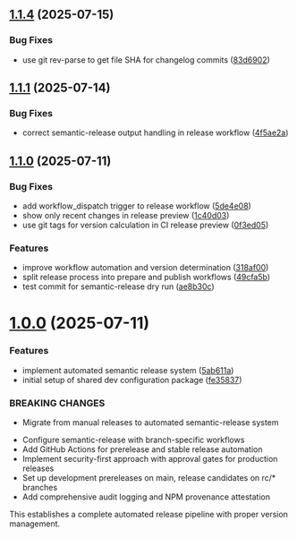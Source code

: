 ## [1.1.4](https://github.com/wormholelabs-xyz/dev-config/compare/v1.1.3...v1.1.4) (2025-07-15)


### Bug Fixes

* use git rev-parse to get file SHA for changelog commits ([83d6902](https://github.com/wormholelabs-xyz/dev-config/commit/83d69028d29b20b9fab3e26a068b94919ab0ce21))

## [1.1.1](https://github.com/wormholelabs-xyz/dev-config/compare/v1.1.0...v1.1.1) (2025-07-14)


### Bug Fixes

* correct semantic-release output handling in release workflow ([4f5ae2a](https://github.com/wormholelabs-xyz/dev-config/commit/4f5ae2aed41aae924715b7817806a4b8897f3d14))



## [1.1.0](https://github.com/wormholelabs-xyz/dev-config/compare/v1.0.0...v1.1.0) (2025-07-11)


### Bug Fixes

* add workflow_dispatch trigger to release workflow ([5de4e08](https://github.com/wormholelabs-xyz/dev-config/commit/5de4e0810073bef97a25b31425beaadbffe5f525))
* show only recent changes in release preview ([1c40d03](https://github.com/wormholelabs-xyz/dev-config/commit/1c40d0343465354016ac04c51905ad845875b98f))
* use git tags for version calculation in CI release preview ([0f3ed05](https://github.com/wormholelabs-xyz/dev-config/commit/0f3ed050ba7665fee4351b653885ebf31f8c4820))


### Features

* improve workflow automation and version determination ([318af00](https://github.com/wormholelabs-xyz/dev-config/commit/318af0043f839972fe91f0e1b165de786d5a2df3))
* split release process into prepare and publish workflows ([49cfa5b](https://github.com/wormholelabs-xyz/dev-config/commit/49cfa5b4e57b5bc07c78b21b0514ded649bb2df5))
* test commit for semantic-release dry run ([ae8b30c](https://github.com/wormholelabs-xyz/dev-config/commit/ae8b30c4ec014e818368664830048592ee4f28bc))



# [1.0.0](https://github.com/wormholelabs-xyz/dev-config/compare/fe358372bf1e6f90c3fab262b641e31f71f03d5a...v1.0.0) (2025-07-11)


### Features

* implement automated semantic release system ([5ab611a](https://github.com/wormholelabs-xyz/dev-config/commit/5ab611a0a8f531399c1d34ce0e11195010010dea))
* initial setup of shared dev configuration package ([fe35837](https://github.com/wormholelabs-xyz/dev-config/commit/fe358372bf1e6f90c3fab262b641e31f71f03d5a))


### BREAKING CHANGES

* Migrate from manual releases to automated semantic-release system

- Configure semantic-release with branch-specific workflows
- Add GitHub Actions for prerelease and stable release automation
- Implement security-first approach with approval gates for production releases
- Set up development prereleases on main, release candidates on rc/* branches
- Add comprehensive audit logging and NPM provenance attestation

This establishes a complete automated release pipeline with proper version management.
